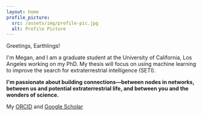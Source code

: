 ```yaml
---
layout: home
profile_picture:
  src: /assets/img/profile-pic.jpg
  alt: Profile Picture
---
```


Greetings, Earthlings!

I'm Megan, and I am a graduate student at the University of California, Los Angeles working on my PhD. My thesis will focus on using machine learning to improve the search for extraterrestrial intelligence (SETI).

**I'm passionate about building connections—between nodes in networks, between us and potential extraterrestrial life, and between you and the wonders of science.**

My [ORCID](https://orcid.org/0000-0002-3012-4261) and [Google Scholar](https://scholar.google.com/citations?authuser=1&user=ERx_CP0AAAAJ)
